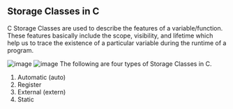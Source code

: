 Storage Classes in C
------------------------
C Storage Classes are used to describe the features of a variable/function. These features basically include the scope, visibility, and lifetime which help us to trace the existence of a particular variable during the runtime of a program.

![image](./images/one.png)
![image](./images/second.png)
The following are four types of Storage Classes in C.

1. Automatic (auto)
2. Register
3. External (extern)
4. Static




